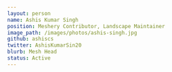 ```yaml
---
layout: person
name: Ashis Kumar Singh
position: Meshery Contributor, Landscape Maintainer
image_path: /images/photos/ashis-singh.jpg
github: ashiscs
twitter: AshisKumarSin20
blurb: Mesh Head
status: Active
---
```

